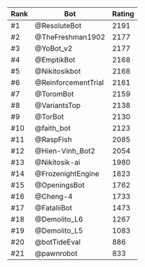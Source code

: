 Rank|Bot|Rating
---|---|---
#1|@ResoluteBot|2191
#2|@TheFreshman1902|2177
#3|@YoBot_v2|2177
#4|@EmptikBot|2168
#5|@Nikitosikbot|2168
#6|@ReinforcementTrial|2161
#7|@ToromBot|2159
#8|@VariantsTop|2138
#9|@TorBot|2130
#10|@faith_bot|2123
#11|@RaspFish|2085
#12|@Hien-Vinh_Bot2|2054
#13|@Nikitosik-ai|1980
#14|@FrozenightEngine|1823
#15|@OpeningsBot|1762
#16|@Cheng-4|1733
#17|@FataliiBot|1473
#18|@Demolito_L6|1267
#19|@Demolito_L5|1083
#20|@botTideEval|886
#21|@pawnrobot|833
